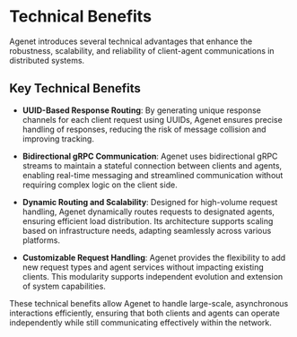 
# Technical Benefits

Agenet introduces several technical advantages that enhance the robustness, scalability, and reliability of client-agent communications in distributed systems.

## Key Technical Benefits

- **UUID-Based Response Routing**: By generating unique response channels for each client request using UUIDs, Agenet ensures precise handling of responses, reducing the risk of message collision and improving tracking.

- **Bidirectional gRPC Communication**: Agenet uses bidirectional gRPC streams to maintain a stateful connection between clients and agents, enabling real-time messaging and streamlined communication without requiring complex logic on the client side.

- **Dynamic Routing and Scalability**: Designed for high-volume request handling, Agenet dynamically routes requests to designated agents, ensuring efficient load distribution. Its architecture supports scaling based on infrastructure needs, adapting seamlessly across various platforms.

- **Customizable Request Handling**: Agenet provides the flexibility to add new request types and agent services without impacting existing clients. This modularity supports independent evolution and extension of system capabilities.

These technical benefits allow Agenet to handle large-scale, asynchronous interactions efficiently, ensuring that both clients and agents can operate independently while still communicating effectively within the network.
